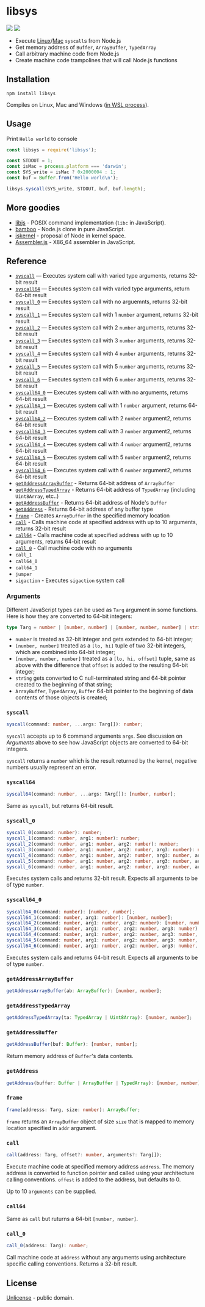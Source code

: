 # libsys

[![][npm-badge]][npm-url] [![][travis-badge]][travis-url]

  - Execute [Linux](https://filippo.io/linux-syscall-table/)/[Mac](https://opensource.apple.com/source/xnu/xnu-1504.3.12/bsd/kern/syscalls.master) `syscall`s from Node.js
  - Get memory address of `Buffer`, `ArrayBuffer`, `TypedArray`
  - Call arbitrary machine code from Node.js
  - Create machine code trampolines that will call Node.js functions


## Installation

```shell
npm install libsys
```

Compiles on Linux, Mac and Windows ([in WSL process](https://docs.microsoft.com/en-us/windows/wsl/install-win10)).


## Usage

Print `Hello world` to console

```js
const libsys = require('libsys');

const STDOUT = 1;
const isMac = process.platform === 'darwin';
const SYS_write = isMac ? 0x2000004 : 1;
const buf = Buffer.from('Hello world\n');

libsys.syscall(SYS_write, STDOUT, buf, buf.length);
```


## More goodies

  - [libjs](http://www.github.com/streamich/libjs) - POSIX command implementation (`libc` in JavaScript).
  - [bamboo](http://www.github.com/streamich/bamboo) - Node.js clone in pure JavaScript.
  - [jskernel](http://www.github.com/streamich/jskernel) - proposal of Node in kernel space.
  - [Assembler.js](http://www.github.com/streamich/ass-js) - X86_64 assembler in JavaScript.


## Reference

  - [`syscall`](#syscall) &mdash; Executes system call with varied type arguments, returns 32-bit result
  - [`syscall64`](#syscall64) &mdash; Executes system call with varied type arguments, return 64-bit result
  - [`syscall_0`](#syscall_0) &mdash; Executes system call with no arguemnts, returns 32-bit result
  - [`syscall_1`](#syscall_0) &mdash; Executes system call with 1 `number` argument, returns 32-bit result
  - [`syscall_2`](#syscall_0) &mdash; Executes system call with 2 `number` arguments, returns 32-bit result
  - [`syscall_3`](#syscall_0) &mdash; Executes system call with 3 `number` arguments, returns 32-bit result
  - [`syscall_4`](#syscall_0) &mdash; Executes system call with 4 `number` arguments, returns 32-bit result
  - [`syscall_5`](#syscall_0) &mdash; Executes system call with 5 `number` arguments, returns 32-bit result
  - [`syscall_6`](#syscall_0) &mdash; Executes system call with 6 `number` arguments, returns 32-bit result
  - [`syscall64_0`](#syscall64_0) &mdash; Executes system call with with no arguments, returns 64-bit result
  - [`syscall64_1`](#syscall64_0) &mdash; Executes system call with 1 `number` argument, returns 64-bit result
  - [`syscall64_2`](#syscall64_0) &mdash; Executes system call with 2 `number` argument2, returns 64-bit result
  - [`syscall64_3`](#syscall64_0) &mdash; Executes system call with 3 `number` argument2, returns 64-bit result
  - [`syscall64_4`](#syscall64_0) &mdash; Executes system call with 4 `number` argument2, returns 64-bit result
  - [`syscall64_5`](#syscall64_0) &mdash; Executes system call with 5 `number` argument2, returns 64-bit result
  - [`syscall64_6`](#syscall64_0) &mdash; Executes system call with 6 `number` argument2, returns 64-bit result
  - [`getAddressArrayBuffer`](#getaddressarraybuffer) - Returns 64-bit address of `ArrayBuffer`
  - [`getAddressTypedArray`](#getaddresstypedarray) - Returns 64-bit address of `TypedArray` (including `Uint8Array`, etc..)
  - [`getAddressBuffer`](#getaddressbuffer) - Returns 64-bit address of Node's `Buffer`
  - [`getAddress`](#getaddress) - Returns 64-bit address of any buffer type
  - [`frame`](#frame) - Creates `ArrayBuffer` in the specified memory location
  - [`call`](#call) - Calls machine code at specified address with up to 10 arguments, returns 32-bit result
  - [`call64`](#call64) - Calls machine code at specified address with up to 10 arguments, returns 64-bit result
  - [`call_0`](#call_0) - Call machine code with no arguments
  - `call_1`
  - `call64_0`
  - `call64_1`
  - `jumper`
  - `sigaction` - Executes `sigaction` system call

### Arguments

Different JavaScript types can be used as `Targ` argument in some functions. Here is how they are converted to 64-bit integers:

```ts
type Targ = number | [number, number] | [number, number, number] | string | ArrayBuffer | TypedArray | Buffer;
```

 - `number` is treated as 32-bit integer and gets extended to 64-bit integer;
 - `[number, number]` treated as a `[lo, hi]` tuple of two 32-bit integers, which are combined into 64-bit integer;
 - `[number, number, number]` treated as a `[lo, hi, offset]` tuple, same as above with the difference that `offset` is added to the resulting 64-bit integer;
 - `string` gets converted to C null-terminated string and 64-bit pointer created to the beginning of that string;
 - `ArrayBuffer`, `TypedArray`, `Buffer` 64-bit pointer to the beginning of data contents of those objects is created;


### `syscall`

```ts
syscall(command: number, ...args: Targ[]): number;
```

`syscall` accepts up to 6 command arguments `args`. See discussion on *Arguments*
above to see how JavaScript objects are converted to 64-bit integers.

`syscall` returns a `number` which is the result returned by the kernel,
negative numbers usually represent an error.


### `syscall64`

```ts
syscall64(command: number, ...args: TArg[]): [number, number];
```

Same as `syscall`, but returns 64-bit result.


### `syscall_0`

```ts
syscall_0(command: number): number;
syscall_1(command: number, arg1: number): number;
syscall_2(command: number, arg1: number, arg2: number): number;
syscall_3(command: number, arg1: number, arg2: number, arg3: number): number;
syscall_4(command: number, arg1: number, arg2: number, arg3: number, arg4: number): number;
syscall_5(command: number, arg1: number, arg2: number, arg3: number, arg4: number, arg5: number): number;
syscall_6(command: number, arg1: number, arg2: number, arg3: number, arg4: number, arg5: number, arg6: number): number;
```

Executes system calls and returns 32-bit result. Expects all arguments to be of type `number`.


### `syscall64_0`

```ts
syscall64_0(command: number): [number, number];
syscall64_1(command: number, arg1: number): [number, number];
syscall64_2(command: number, arg1: number, arg2: number): [number, number];
syscall64_3(command: number, arg1: number, arg2: number, arg3: number): [number, number];
syscall64_4(command: number, arg1: number, arg2: number, arg3: number, arg4: number): [number, number];
syscall64_5(command: number, arg1: number, arg2: number, arg3: number, arg4: number, arg5: number): [number, number];
syscall64_6(command: number, arg1: number, arg2: number, arg3: number, arg4: number, arg5: number, arg6: number): [number, number];
```

Executes system calls and returns 64-bit result. Expects all arguments to be of type `number`.


### `getAddressArrayBuffer`

```ts
getAddressArrayBuffer(ab: ArrayBuffer): [number, number];
```

### `getAddressTypedArray`

```ts
getAddressTypedArray(ta: TypedArray | Uint8Array): [number, number];
```

### `getAddressBuffer`

```ts
getAddressBuffer(buf: Buffer): [number, number];
```

Return memory address of `Buffer`'s data contents.


### `getAddress`

```ts
getAddress(buffer: Buffer | ArrayBuffer | TypedArray): [number, number];
```

### `frame`

```ts
frame(addresss: Targ, size: number): ArrayBuffer;
```

`frame` returns an `ArrayBuffer` object of size `size` that is mapped to memory location
specified in `addr` argument.


### `call`

```ts
call(address: Targ, offset?: number, arguments?: Targ[]);
```

Execute machine code at specified memory address `address`. The memory address is converted
to function pointer and called using your architecture calling conventions. `offest` is added
to the address, but defaults to 0.

Up to 10 `arguments` can be supplied.


### `call64`

Same as `call` but ruturns a 64-bit `[number, number]`.


### `call_0`

```ts
call_0(address: Targ): number;
```

Call machine code at `address` without any arguments using architecture specific calling conventions. Returns a 32-bit result.


## License

[Unlicense](./LICENSE) - public domain.



[npm-url]: https://www.npmjs.com/package/libsys
[npm-badge]: https://img.shields.io/npm/v/libsys.svg
[travis-url]: https://travis-ci.org/streamich/libsys
[travis-badge]: https://travis-ci.org/streamich/libsys.svg?branch=master

